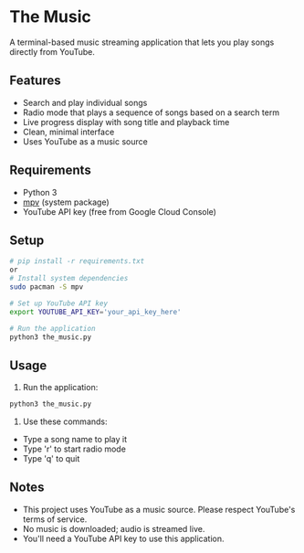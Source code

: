 # The Music

A terminal-based music streaming application that lets you play songs directly from YouTube.

## Features

- Search and play individual songs
- Radio mode that plays a sequence of songs based on a search term
- Live progress display with song title and playback time
- Clean, minimal interface
- Uses YouTube as a music source

## Requirements

- Python 3
- [mpv](https://mpv.io/) (system package)
- YouTube API key (free from Google Cloud Console)

## Setup

```bash
# pip install -r requirements.txt
or
# Install system dependencies
sudo pacman -S mpv

# Set up YouTube API key
export YOUTUBE_API_KEY='your_api_key_here'

# Run the application
python3 the_music.py
```

## Usage

1. Run the application:

```bash
python3 the_music.py
```

1. Use these commands:

- Type a song name to play it
- Type 'r' to start radio mode
- Type 'q' to quit

## Notes

- This project uses YouTube as a music source. Please respect YouTube's terms of service.
- No music is downloaded; audio is streamed live.
- You'll need a YouTube API key to use this application.
